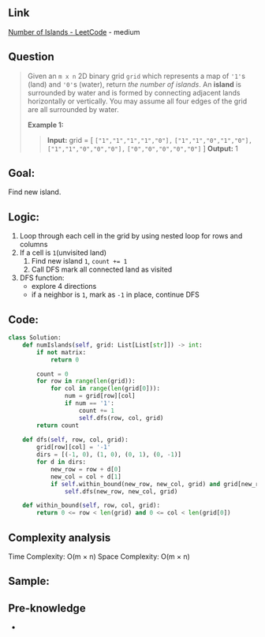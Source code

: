 ## Link
[Number of Islands - LeetCode](https://leetcode.com/problems/number-of-islands/description/) - medium
## Question
>Given an `m x n` 2D binary grid `grid` which represents a map of `'1'`s (land) and `'0'`s (water), return _the number of islands_.
>An **island** is surrounded by water and is formed by connecting adjacent lands horizontally or vertically. You may assume all four edges of the grid are all surrounded by water.
>
>**Example 1:**
>>**Input:** grid = [
>> `["1","1","1","1","0"],`
>> `["1","1","0","1","0"],`
>> `["1","1","0","0","0"],`
>> `["0","0","0","0","0"]`
>> ]
>> **Output:** 1

## Goal:
Find new island.

## Logic:
1. Loop through each cell in the grid by using nested loop for rows and columns
2. If a cell is `1`(unvisited land)
	1. Find new island `1`, `count += 1`
	2. Call DFS mark all connected land as visited
3. DFS function:
	- explore 4 directions
	- if a neighbor is `1`, mark as `-1`  in place, continue DFS
## Code:
```python
class Solution:
    def numIslands(self, grid: List[List[str]]) -> int:
        if not matrix:
            return 0

        count = 0
        for row in range(len(grid)):
            for col in range(len(grid[0])):
                num = grid[row][col]
                if num == '1':
                    count += 1
                    self.dfs(row, col, grid)
        return count
    
    def dfs(self, row, col, grid):
        grid[row][col] = '-1'
        dirs = [(-1, 0), (1, 0), (0, 1), (0, -1)]
        for d in dirs:
            new_row = row + d[0]
            new_col = col + d[1]
            if self.within_bound(new_row, new_col, grid) and grid[new_row][new_col] == '1':
                self.dfs(new_row, new_col, grid)

    def within_bound(self, row, col, grid):
        return 0 <= row < len(grid) and 0 <= col < len(grid[0])
```

## Complexity analysis
Time Complexity: O(m × n)
Space Complexity: O(m × n)

## Sample: 


## Pre-knowledge
- 

